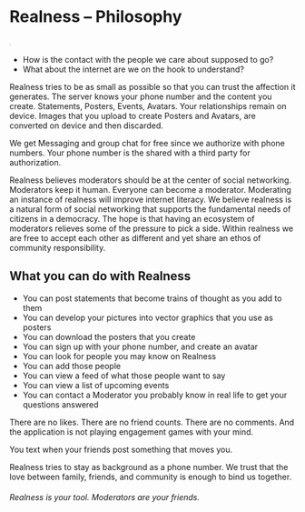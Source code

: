 # Realness – Philosophy

![Realness](../src/style/icons.svg)

- How is the contact with the people we care about supposed to go?
- What about the internet are we on the hook to understand?

Realness tries to be as small as possible so that you can trust the affection it generates. The server knows your phone number and the content you create. Statements, Posters, Events, Avatars. Your relationships remain on device. Images that you upload to create Posters and Avatars, are converted on device and then discarded.

We get Messaging and group chat for free since we authorize with phone numbers. Your phone number is the shared with a third party for authorization.

Realness believes moderators should be at the center of social networking. Moderators keep it human. Everyone can become a moderator. Moderating an instance of realness will improve internet literacy. We believe realness is a natural form of social networking that supports the fundamental needs of citizens in a democracy. The hope is that having an ecosystem of moderators relieves some of the pressure to pick a side. Within realness we are free to accept each other as different and yet share an ethos of community responsibility.

## What you can do with Realness

- You can post statements that become trains of thought as you add to them
- You can develop your pictures into vector graphics that you use as posters
- You can download the posters that you create
- You can sign up with your phone number, and create an avatar
- You can look for people you may know on Realness
- You can add those people
- You can view a feed of what those people want to say
- You can view a list of upcoming events
- You can contact a Moderator you probably know in real life to get your questions answered

There are no likes. There are no friend counts. There are no comments. And the application is not playing engagement games with your mind.

You text when your friends post something that moves you.

Realness tries to stay as background as a phone number. We trust that the love between family, friends, and community is enough to bind us together.

###### Realness is your tool. Moderators are your friends.
